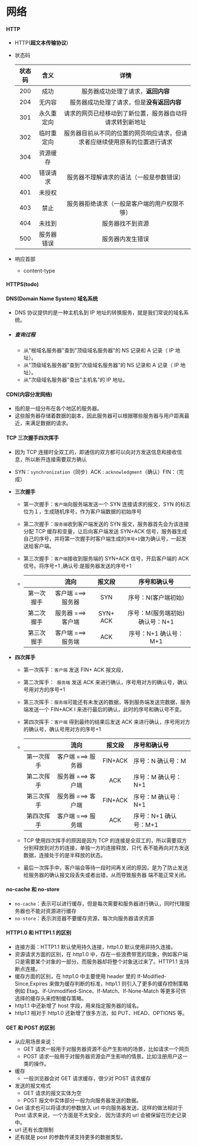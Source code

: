 # 网络

#### HTTP

- HTTP(**超文本传输协议**)

- 状态码

  | 状态码 |    含义    |                             详情                             |
  | :----: | :--------: | :----------------------------------------------------------: |
  |  200   |    成功    |              服务器成功处理了请求，**返回内容**              |
  |  204   |   无内容   |          服务器成功处理了请求，但是**没有返回内容**          |
  |  301   | 永久重定向 |   请求的网页已经移动到了新位置，服务器自动将请求转到新地址   |
  |  302   | 临时重定向 | 服务器目前从不同的位置的网页响应请求，但请求者应继续使用原有的位置进行请求 |
  |  304   |  资源缓存  |                                                              |
  |  400   |  错误请求  |           服务器不理解请求的语法（一般是参数错误）           |
  |  401   |   未授权   |                                                              |
  |  403   |    禁止    |         服务器拒绝请求（一般是客户端的用户权限不够）         |
  |  404   |   未找到   |                       服务器找不到资源                       |
  |  500   | 服务器错误 |                       服务器内发生错误                       |

- 响应首部

  - content-type

#### HTTPS(todo)

#### DNS(Domain Name System) 域名系统

- DNS 协议提供的是一种主机名到 IP 地址的转换服务，就是我们常说的域名系统。

- ##### 查询过程

  - 从"根域名服务器"查到"顶级域名服务器"的 NS 记录和 A 记录（ IP 地址）。
  - 从"顶级域名服务器"查到"次级域名服务器"的 NS 记录和 A 记录（ IP 地址）。
  - 从"次级域名服务器"查出"主机名"的 IP 地址。

#### CDN(内容分发网络)

-  指的是一组分布在各个地区的服务器。
- 这些服务器存储着数据的副本，因此服务器可以根据哪些服务器与用户距离最近，来满足数据的请求。

#### TCP 三次握手四次挥手

- 因为 TCP 连接时全双工的，即通信的双方都可以向对方发送信息和接收信息，所以断开连接需要双方确认

- SYN：`synchronization`（同步）ACK : `acknowledgment`（确认）FIN：（完成）

- **三次握手**

  - 第一次握手：`客户端`向服务端发送一个 SYN 连接请求的报文，SYN 的标志位为１，生成随机序号，作为客户端数据的初始序号

  - 第二次握手：`服务端`收到客户端发送的 SYN 报文，服务器首先会为该连接分配 TCP 缓存和变量，让后向客户端发送 SYN+ACK 信号，服务器生成自己的序号，并将第一次握手时客户端生成的`序号+1`做为确认号，一起发送给客户端。

  - 第三次握手：`客户端`接收到服务端的 SYN+ACK 信号，开启客户端的 ACK 信号。将序号+1 ,确认号:是服务器发送的序号+1

  - |            |        流向        |  报文段  |          序号和确认号           |
    | :--------: | :----------------: | :------: | :-----------------------------: |
    | 第一次握手 | 客户端 ===> 服务器 |   SYN    |       序号：N(客户端初始)       |
    | 第二次握手 | 服务器 ===> 客户端 | SYN+ ACK | 序号：M(服务端初始) 确认号：N+1 |
    | 第三次握手 | 客户端 ===> 服务端 |   ACK    |      序号：N+1 确认号：M+1      |

- **四次挥手**

  - 第一次挥手：`客户端` 发送 FIN+ ACK 报文段，

  - 第二次挥手：` 服务端` 发送 ACK 来进行确认，序号用对方的确认号，确认号用对方的序号+1

  - 第三次挥手：`服务端`可能还有未发送的数据，等到服务端发送完数据，服务端发送一个 FIN+ACK l 来进行最后的确认，此时的序号和确认号不变。

  - 第四次挥手：`客户端` 得到最终的结果后发送 ACK 来进行确认，序号用对方的确认号，确认号用对方的序号+1

  - |            |        流向        | 报文段  | 序号和确认号          |
    | :--------: | :----------------: | :-----: | :-------------------- |
    | 第一次挥手 | 客户端 ===> 服务器 | FIN+ACK | 序号：N 确认号：M     |
    | 第二次挥手 | 服务器 ===> 客户端 |   ACK   | 序号：M 确认号：N+1   |
    | 第三次挥手 | 服务器 ===> 客户端 | FIN+ACK | 序号：M 确认号：N+1   |
    | 第四次挥手 | 客户端 ===> 服务端 |   ACK   | 序号：N+1 确认号：M+1 |

  - TCP 使用四次挥手的原因是因为 TCP 的连接是全双工的，所以需要双方分别释放到对方的连接，单独一方的连接释放，只代 表不能再向对方发送数据，连接处于的是半释放的状态。

  - 最后一次挥手中，客户端会等待一段时间再关闭的原因，是为了防止发送给服务器的确认报文段丢失或者出错，从而导致服务器 端不能正常关闭。

#### no-cache 和 no-store

- `no-cache`：表示可以进行缓存，但是每次需要和服务器进行确认，同时代理服务器也不能对资源进行缓存
- `no-store`：表示浏览器不要缓存资源，每次向服务器请求资源

#### HTTP1.0 和 HTTP1.1 的区别

- 连接方面：HTTP1.1 默认使用持久连接，http1.0 默认使用非持久连接。
- 资源请求方面的区别，在 http1.0 中，存在一些浪费带宽的现象，例如客户端只是需要某个对象的一部分，而服务器却将整个对象送过来了。HTTP1.1 支持断点连接。
- 缓存方面的区别，在 http1.0 中主要使用 header 里的 If-Modified-Since,Expires 来做为缓存判断的标准，http1.1 则引入了更多的缓存控制策略例如 Etag、If-Unmodified-Since、If-Match、If-None-Match 等更多可供选择的缓存头来控制缓存策略。
- http1.1 中还新增了 host 字段，用来指定服务器的域名。
- http1.1 相对于 http1.0 还新增了很多方法，如 PUT、HEAD、OPTIONS 等。

#### GET 和 POST 的区别

- 从应用场景来说：
  - GET 请求一般用于对服务器资源不会产生影响的场景，比如请求一个网页
  - POST 请求一般用于对服务器资源会产生影响的情景。比如注册用户这一类的操作。
- 缓存
  - 一般浏览器会对 GET 请求缓存，很少对 POST 请求缓存
- 发送的报文格式
  - GET 请求的报文实体为空
  - POST 报文中实体部分一般为向服务器发送的数据。
- Get 请求也可以将请求的参数放入 url 中向服务器发送，这样的做法相对于 Post 请求来说，一个方面是不太安全，
  因为请求的 url 会被保留在历史记录中。
- url 还有长度限制
- 还有就是 post 的参数传递支持更多的数据类型。
